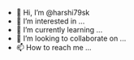 - 👋 Hi, I’m @harshi79sk
- 👀 I’m interested in ...
- 🌱 I’m currently learning ...
- 💞️ I’m looking to collaborate on ...
- 📫 How to reach me ...

<!---
harshi79sk/harshi79sk is a ✨ special ✨ repository because its `README.md` (this file) appears on your GitHub profile.
You can click the Preview link to take a look at your changes.
--->
